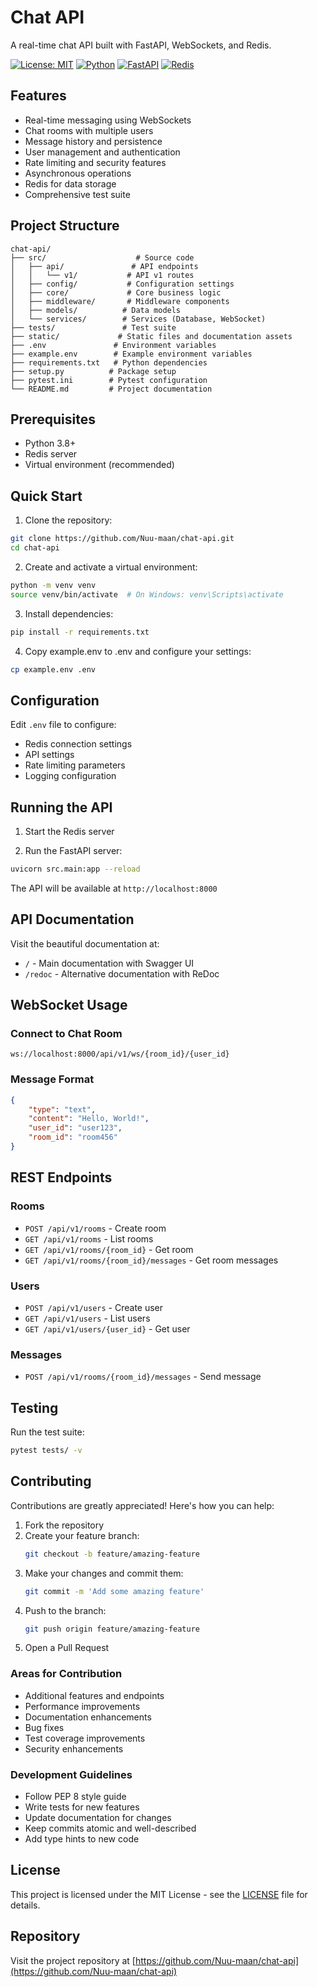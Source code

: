 # Chat API

A real-time chat API built with FastAPI, WebSockets, and Redis.

[![License: MIT](https://img.shields.io/badge/License-MIT-yellow.svg)](https://github.com/Nuu-maan/chat-api/blob/main/LICENSE)
[![Python](https://img.shields.io/badge/python-3.8+-blue.svg)](https://www.python.org/downloads/)
[![FastAPI](https://img.shields.io/badge/FastAPI-0.95.0+-green.svg)](https://fastapi.tiangolo.com)
[![Redis](https://img.shields.io/badge/redis-7.0+-red.svg)](https://redis.io)

## Features

- Real-time messaging using WebSockets
- Chat rooms with multiple users
- Message history and persistence
- User management and authentication
- Rate limiting and security features
- Asynchronous operations
- Redis for data storage
- Comprehensive test suite

## Project Structure

```
chat-api/
├── src/                    # Source code
│   ├── api/               # API endpoints
│   │   └── v1/           # API v1 routes
│   ├── config/           # Configuration settings
│   ├── core/             # Core business logic
│   ├── middleware/       # Middleware components
│   ├── models/          # Data models
│   └── services/        # Services (Database, WebSocket)
├── tests/               # Test suite
├── static/             # Static files and documentation assets
├── .env               # Environment variables
├── example.env        # Example environment variables
├── requirements.txt   # Python dependencies
├── setup.py          # Package setup
├── pytest.ini        # Pytest configuration
└── README.md         # Project documentation
```

## Prerequisites

- Python 3.8+
- Redis server
- Virtual environment (recommended)

## Quick Start

1. Clone the repository:
```bash
git clone https://github.com/Nuu-maan/chat-api.git
cd chat-api
```

2. Create and activate a virtual environment:
```bash
python -m venv venv
source venv/bin/activate  # On Windows: venv\Scripts\activate
```

3. Install dependencies:
```bash
pip install -r requirements.txt
```

4. Copy example.env to .env and configure your settings:
```bash
cp example.env .env
```

## Configuration

Edit `.env` file to configure:

- Redis connection settings
- API settings
- Rate limiting parameters
- Logging configuration

## Running the API

1. Start the Redis server

2. Run the FastAPI server:
```bash
uvicorn src.main:app --reload
```

The API will be available at `http://localhost:8000`

## API Documentation

Visit the beautiful documentation at:
- `/` - Main documentation with Swagger UI
- `/redoc` - Alternative documentation with ReDoc

## WebSocket Usage

### Connect to Chat Room
```
ws://localhost:8000/api/v1/ws/{room_id}/{user_id}
```

### Message Format
```json
{
    "type": "text",
    "content": "Hello, World!",
    "user_id": "user123",
    "room_id": "room456"
}
```

## REST Endpoints

### Rooms
- `POST /api/v1/rooms` - Create room
- `GET /api/v1/rooms` - List rooms
- `GET /api/v1/rooms/{room_id}` - Get room
- `GET /api/v1/rooms/{room_id}/messages` - Get room messages

### Users
- `POST /api/v1/users` - Create user
- `GET /api/v1/users` - List users
- `GET /api/v1/users/{user_id}` - Get user

### Messages
- `POST /api/v1/rooms/{room_id}/messages` - Send message

## Testing

Run the test suite:
```bash
pytest tests/ -v
```

## Contributing

Contributions are greatly appreciated! Here's how you can help:

1. Fork the repository
2. Create your feature branch:
   ```bash
   git checkout -b feature/amazing-feature
   ```
3. Make your changes and commit them:
   ```bash
   git commit -m 'Add some amazing feature'
   ```
4. Push to the branch:
   ```bash
   git push origin feature/amazing-feature
   ```
5. Open a Pull Request

### Areas for Contribution
* Additional features and endpoints
* Performance improvements
* Documentation enhancements
* Bug fixes
* Test coverage improvements
* Security enhancements

### Development Guidelines
* Follow PEP 8 style guide
* Write tests for new features
* Update documentation for changes
* Keep commits atomic and well-described
* Add type hints to new code

## License

This project is licensed under the MIT License - see the [LICENSE](https://github.com/Nuu-maan/chat-api/blob/main/LICENSE) file for details.

## Repository

Visit the project repository at [https://github.com/Nuu-maan/chat-api](https://github.com/Nuu-maan/chat-api) 